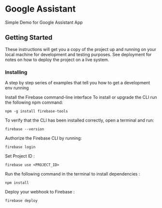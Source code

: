 # Google Assistant
Simple Demo for Google Assistant App

## Getting Started

These instructions will get you a copy of the project up and running on your local machine for development and testing purposes. See deployment for notes on how to deploy the project on a live system.

### Installing

A step by step series of examples that tell you how to get a development env running

Install the Firebase command-line interface
To install or upgrade the CLI run the following npm command:

```
npm -g install firebase-tools
```

To verify that the CLI has been installed correctly, open a terminal and run:

```
firebase --version
```

Authorize the Firebase CLI by running:

```
firebase login
```

Set Project ID :

```
firebase use <PROJECT_ID>
```

Run the following command in the terminal to install dependencies :

```
npm install
```

Deploy your webhook to Firebase :

```
firebase deploy
```
